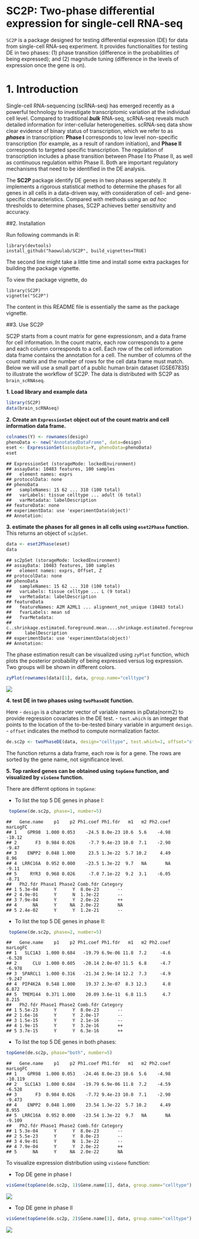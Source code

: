 **SC2P: Two-phase differential expression for single-cell RNA-seq**
================

`SC2P` is a package designed for testing differential expression (DE) for data from single-cell RNA-seq experiment. It provides functionalities for testing DE in two phases: (1) phase transition (difference in the probabilities of being expressed); and (2) magnitude tuning (difference in the levels of expression once the gene is on).

**1. Introduction**
================

Single-cell RNA-sequencing (scRNA-seq) has emerged recently as a powerful technology to investigate transcriptomic variation at the individual cell level. Compared to traditional ***bulk*** RNA-seq, scRNA-seq reveals much detailed information for inter-cellular heterogeneities. scRNA-seq data show clear evidence of binary status of transcription, which we refer to as ***phases*** in transcription: **Phase I** corresponds to low level non-specific transcription (for example, as a result of random initiation), and **Phase II** corresponds to targeted specific transcription. The regulation of transcription includes a phase transition between Phase I to Phase II, as well as continuous regulation within Phase II. Both are important regulatory mechanisms that need to be identified in the DE analysis.

The **SC2P** package identify DE genes in two phases seperately. It implements a rigorous statistical method to determine the phases for all genes in all cells in a data-driven way, with consideration of cell- and gene-specific characteristics. Compared with methods using an *ad hoc* thresholds to determine phases, SC2P achieves better sensitivity and accuracy.

##2. Installation

Run following commands in R:

```
library(devtools)
install_github("haowulab/SC2P", build_vignettes=TRUE)
```

The second line might take a little time and install some extra packages for building the package vignette.

To view the package vignette, do

```
library(SC2P)
vignette("SC2P")
```

The content in this README file is essentially the same as the package vignette.

##3. Use SC2P

SC2P starts from a count matrix for gene expressionsm, and a data frame for cell information. In the count matrix, each row corresponds to a gene and each column corresponds to a cell. Each row of the cell information data frame contains the annotation for a cell. The number of columns of the count matrix and the number of rows for the cell data frame must match. Below we will use a small part of a public human brain dataset (GSE67835) to illustrate the workflow of SC2P. The data is distributed with SC2P as `brain_scRNAseq`.

**1. Load library and example data**

``` r
library(SC2P)
data(brain_scRNAseq)
```

**2. Create an `ExpressionSet` object out of the count matrix and cell information data frame.**

``` r
colnames(Y) <- rownames(design)
phenoData <- new("AnnotatedDataFrame", data=design)
eset <- ExpressionSet(assayData=Y, phenoData=phenoData)
eset
```

    ## ExpressionSet (storageMode: lockedEnvironment)
    ## assayData: 10483 features, 100 samples 
    ##   element names: exprs 
    ## protocolData: none
    ## phenoData
    ##   sampleNames: 15 62 ... 310 (100 total)
    ##   varLabels: tissue celltype ... adult (6 total)
    ##   varMetadata: labelDescription
    ## featureData: none
    ## experimentData: use 'experimentData(object)'
    ## Annotation:

**3. estimate the phases for all genes in all cells using `eset2Phase` function.** This returns an object of `sc2pSet`.

``` r
data <- eset2Phase(eset)
data
```

    ## sc2pSet (storageMode: lockedEnvironment)
    ## assayData: 10483 features, 100 samples 
    ##   element names: exprs, Offset, Z 
    ## protocolData: none
    ## phenoData
    ##   sampleNames: 15 62 ... 310 (100 total)
    ##   varLabels: tissue celltype ... L (9 total)
    ##   varMetadata: labelDescription
    ## featureData
    ##   featureNames: A2M A2ML1 ... alignment_not_unique (10483 total)
    ##   fvarLabels: mean sd
    ##   fvarMetadata:
    ##     c..shrinkage.estimated.foreground.mean....shrinkage.estimated.foreground.standard.deviation.
    ##     labelDescription
    ## experimentData: use 'experimentData(object)'
    ## Annotation:

The phase estimation result can be visualized using `zyPlot` function, which plots the posterior probability of being expressed versus log expression. Two groups will be shown in different colors.

``` r
zyPlot(rownames(data)[1], data, group.name="celltype")
```

<img src="figures/zyPlot.png" style="display: block; margin: auto;" />

**4. test DE in two phases using `twoPhaseDE` function.**

Here - `design` is a character vector of variable names in pData(norm2) to provide regression covariates in the DE test. - `test.which` is an integer that points to the location of the to-be-tested binary variable in argument `design`. - `offset` indicates the method to compute normalization factor.

``` r
de.sc2p <- twoPhaseDE(data, design="celltype", test.which=1, offset="sf")
```

The function returns a data frame, each row is for a gene. The rows are sorted by the gene name, not significance level.

**5. Top ranked genes can be obtained using `topGene` function, and visualized by `visGene` function.**

There are differnt options in `topGene`:

-   To list the top 5 DE genes in phase I:

``` r
 topGene(de.sc2p, phase=1, number=5)
```

    ##   Gene.name    p1    p2 Ph1.coef Ph1.fdr   m1   m2 Ph2.coef marLogFC
    ## 1    GPR98  1.000 0.053    -24.5 8.0e-23 10.6  5.6    -4.98   -10.12
    ## 2       F3  0.984 0.026     -7.7 9.4e-23 10.0  7.1    -2.90    -9.47
    ## 3    ENPP2  0.048 1.000     23.5 1.3e-22  5.7 10.2     4.49     8.96
    ## 4  LRRC16A  0.952 0.000    -23.5 1.3e-22  9.7   NA       NA    -9.11
    ## 5     RYR3  0.968 0.026     -7.0 7.1e-22  9.2  3.1    -6.05    -8.71
    ##   Ph2.fdr Phase1 Phase2 Comb.fdr Category
    ## 1 5.3e-04      Y      Y  8.0e-23       --
    ## 2 4.9e-01      Y      N  1.3e-22       --
    ## 3 7.9e-04      Y      Y  2.0e-22       ++
    ## 4      NA      Y     NA  2.0e-22       NA
    ## 5 2.4e-02      Y      Y  1.2e-21       --

-   To list the top 5 DE genes in phase II:

``` r
 topGene(de.sc2p, phase=2, number=5)
```

    ##   Gene.name    p1    p2 Ph1.coef Ph1.fdr   m1   m2 Ph2.coef marLogFC
    ## 1   SLC1A3  1.000 0.684   -19.79 6.9e-06 11.8  7.2     -4.6   -6.528
    ## 2      CLU  1.000 0.605   -20.14 2.0e-07 11.5  6.8     -4.7   -6.978
    ## 3  SPARCL1  1.000 0.316   -21.34 2.9e-14 12.2  7.3     -4.9   -9.247
    ## 4  PIP4K2A  0.548 1.000    19.37 2.3e-07  8.3 12.3      4.0    6.872
    ## 5  TMEM144  0.371 1.000    20.09 3.6e-11  6.8 11.5      4.7    8.215
    ##   Ph2.fdr Phase1 Phase2 Comb.fdr Category
    ## 1 5.5e-23      Y      Y  8.0e-23       --
    ## 2 1.6e-16      Y      Y  2.0e-17       --
    ## 3 1.5e-15      Y      Y  2.1e-16       --
    ## 4 1.9e-15      Y      Y  3.2e-16       ++
    ## 5 3.7e-15      Y      Y  6.3e-16       ++

-   To list the top 5 DE genes in both phases:

``` r
topGene(de.sc2p, phase="both", number=5)
```

    ##   Gene.name    p1    p2 Ph1.coef Ph1.fdr   m1   m2 Ph2.coef marLogFC
    ## 1    GPR98  1.000 0.053   -24.46 8.0e-23 10.6  5.6    -4.98  -10.119
    ## 2   SLC1A3  1.000 0.684   -19.79 6.9e-06 11.8  7.2    -4.59   -6.528
    ## 3       F3  0.984 0.026    -7.72 9.4e-23 10.0  7.1    -2.90   -9.473
    ## 4    ENPP2  0.048 1.000    23.54 1.3e-22  5.7 10.2     4.49    8.955
    ## 5  LRRC16A  0.952 0.000   -23.54 1.3e-22  9.7   NA       NA   -9.109
    ##   Ph2.fdr Phase1 Phase2 Comb.fdr Category
    ## 1 5.3e-04      Y      Y  8.0e-23       --
    ## 2 5.5e-23      Y      Y  8.0e-23       --
    ## 3 4.9e-01      Y      N  1.3e-22       --
    ## 4 7.9e-04      Y      Y  2.0e-22       ++
    ## 5      NA      Y     NA  2.0e-22       NA

To visualize expression distribution using `visGene` function:

-   Top DE gene in phase I

``` r
visGene(topGene(de.sc2p, 1)$Gene.name[1], data, group.name="celltype")
```

<img src="figures/topPhase1Gene.png" style="display: block; margin: auto;" />

-   Top DE gene in phase II

``` r
visGene(topGene(de.sc2p, 2)$Gene.name[1], data, group.name="celltype")
```

<img src="figures/topPhase2Gene.png" style="display: block; margin: auto;" />

